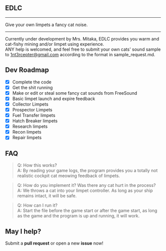EDLC
----
________________________________________
Give your own limpets a fancy cat noise.   
________________________________________

Currently under development by Mrs. Mitaka, EDLC provides you warm and cat-fishy mining and/or limpet using experience.  
ANY help is welcomed, and feel free to submit your own cats' sound sample to 1nt3rcepter@gmail.com according to the format in  sample_request.md.

## Dev Roadmap
- [x] Complete the code  
- [x] Get the shit running  
- [x] Make or edit or steal some fancy cat sounds from FreeSound  
- [x] Basic limpet launch and expire feedback  
- [x] Collector Limpets  
- [x] Prospector Limpets  
- [x] Fuel Transfer limpets   
- [x] Hatch Breaker limpets  
- [x] Research limpets  
- [x] Recon limpets  
- [x] Repair limpets  

## FAQ  
> Q: How this works?  
> A: By reading your game logs, the program provides you a totally not realistic cockpit cat meowing feedback of limpets.  

> Q: How do you implement it? Was there any cat hurt in the process?   
> A: We throws a cat into your limpet controller. As long as your ship remains intact, it will be safe.  

> Q: How can I run it?  
> A: Start the file before the game start or after the game start, as long as the game and the program is up and running, it will work.

## May I help?
Submit a **pull request** or open a new **issue** now!
